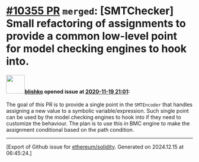 # [\#10355 PR](https://github.com/ethereum/solidity/pull/10355) `merged`: [SMTChecker] Small refactoring of assignments to provide a common low-level point for model checking engines to hook into.

#### <img src="https://avatars.githubusercontent.com/u/16404346?v=4" width="50">[blishko](https://github.com/blishko) opened issue at [2020-11-19 21:01](https://github.com/ethereum/solidity/pull/10355):

The goal of this PR is to provide a single point in the `SMTEncoder` that handles assigning a new value to a symbolic variable/expression. Such single point can be used by the model checking engines to hook into if they need to customize the behaviour. The plan is to use this in BMC engine to make the assignment conditional based on the path condition.




-------------------------------------------------------------------------------



[Export of Github issue for [ethereum/solidity](https://github.com/ethereum/solidity). Generated on 2024.12.15 at 06:45:24.]
